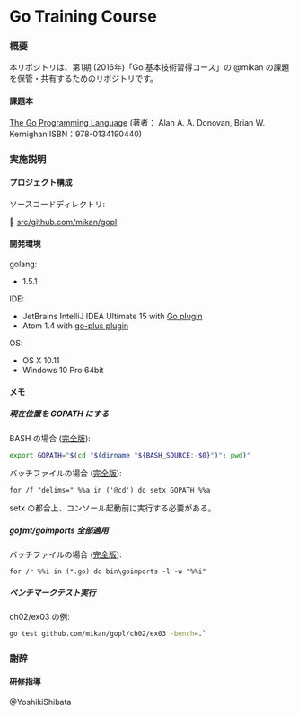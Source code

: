 Go Training Course
==================

### 概要

本リポジトリは、第1期 (2016年)「Go 基本技術習得コース」の @mikan の課題を保管・共有するためのリポジトリです。

#### 課題本

[The Go Programming Language](http://www.gopl.io/)
 (著者： Alan A. A. Donovan, Brian W. Kernighan ISBN：978-0134190440)

### 実施説明

#### プロジェクト構成

ソースコードディレクトリ:

:file_folder: [src/github.com/mikan/gopl](src/github.com/mikan/gopl)

#### 開発環境

golang:

* 1.5.1

IDE:

* JetBrains IntelliJ IDEA Ultimate 15 with [Go plugin](https://github.com/go-lang-plugin-org)
* Atom 1.4 with [go-plus plugin](https://atom.io/packages/go-plus)

OS:

* OS X 10.11
* Windows 10 Pro 64bit

#### メモ

##### 現在位置を GOPATH にする

BASH の場合 ([完全版](gopath.sh)):

```bash
export GOPATH="$(cd "$(dirname "${BASH_SOURCE:-$0}")"; pwd)"
```

バッチファイルの場合 ([完全版](gopath.bat)):

```
for /f "delims=" %%a in ('@cd') do setx GOPATH %%a
```

setx の都合上、コンソール起動前に実行する必要がある。

##### gofmt/goimports 全部適用

バッチファイルの場合 ([完全版](format.bat)):

```
for /r %%i in (*.go) do bin\goimports -l -w "%%i"
```

##### ベンチマークテスト実行

ch02/ex03 の例:

```bash
go test github.com/mikan/gopl/ch02/ex03 -bench=.`
```

### 謝辞

#### 研修指導

@YoshikiShibata
